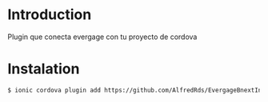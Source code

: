 # Introduction 
Plugin que conecta evergage con tu proyecto de cordova

# Instalation
```bash
$ ionic cordova plugin add https://github.com/AlfredRds/EvergageBnextIntegration.git --variable EVERGAGE_SCHEME=""
```